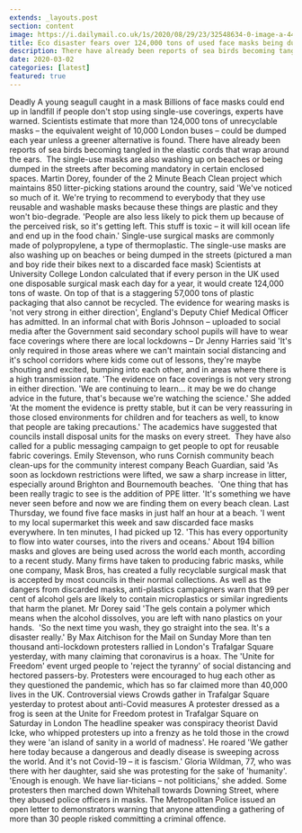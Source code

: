 ```yaml
---
extends: _layouts.post
section: content
image: https://i.dailymail.co.uk/1s/2020/08/29/23/32548634-0-image-a-44_1598740608186.jpg 
title: Eco disaster fears over 124,000 tons of used face masks being dumped each year 
description: There have already been reports of sea birds becoming tangled in the elastic cords that wrap around the ears as the single-use masks wash up on beaches or are dumped in the streets. 
date: 2020-03-02 
categories: [latest] 
featured: true 
--- 
```

Deadly A young seagull caught in a mask
Billions of face masks could end up in landfill if people don\'t stop using single-use coverings, experts have warned.
Scientists estimate that more than 124,000 tons of unrecyclable masks – the equivalent weight of 10,000 London buses – could be dumped each year unless a greener alternative is found.
There have already been reports of sea birds becoming tangled in the elastic cords that wrap around the ears. 
The single-use masks are also washing up on beaches or being dumped in the streets after becoming mandatory in certain enclosed spaces.
Martin Dorey, founder of the 2 Minute Beach Clean project which maintains 850 litter-picking stations around the country, said \'We\'ve noticed so much of it. We\'re trying to recommend to everybody that they use reusable and washable masks because these things are plastic and they won\'t bio-degrade.
\'People are also less likely to pick them up because of the perceived risk, so it\'s getting left. This stuff is toxic – it will kill ocean life and end up in the food chain.\'
Single-use surgical masks are commonly made of polypropylene, a type of thermoplastic.
The single-use masks are also washing up on beaches or being dumped in the streets (pictured a man and boy ride their bikes next to a discarded face mask)
Scientists at University College London calculated that if every person in the UK used one disposable surgical mask each day for a year, it would create 124,000 tons of waste. On top of that is a staggering 57,000 tons of plastic packaging that also cannot be recycled.
The evidence for wearing masks is \'not very strong in either direction\', England\'s Deputy Chief Medical Officer has admitted.
In an informal chat with Boris Johnson – uploaded to social media after the Government said secondary school pupils will have to wear face coverings where there are local lockdowns – Dr Jenny Harries said \'It\'s only required in those areas where we can\'t maintain social distancing and it\'s school corridors where kids come out of lessons, they\'re maybe shouting and excited, bumping into each other, and in areas where there is a high transmission rate.
\'The evidence on face coverings is not very strong in either direction.
\'We are continuing to learn... it may be we do change advice in the future, that\'s because we\'re watching the science.\'
She added \'At the moment the evidence is pretty stable, but it can be very reassuring in those closed environments for children and for teachers as well, to know that people are taking precautions.\'
The academics have suggested that councils install disposal units for the masks on every street. 
They have also called for a public messaging campaign to get people to opt for reusable fabric coverings.
Emily Stevenson, who runs Cornish community beach clean-ups for the community interest company Beach Guardian, said \'As soon as lockdown restrictions were lifted, we saw a sharp increase in litter, especially around Brighton and Bournemouth beaches. 
\'One thing that has been really tragic to see is the addition of PPE litter.
\'It\'s something we have never seen before and now we are finding them on every beach clean. Last Thursday, we found five face masks in just half an hour at a beach.
\'I went to my local supermarket this week and saw discarded face masks everywhere. In ten minutes, I had picked up 12.
\'This has every opportunity to flow into water courses, into the rivers and oceans.\'
About 194 billion masks and gloves are being used across the world each month, according to a recent study.
Many firms have taken to producing fabric masks, while one company, Mask Bros, has created a fully recyclable surgical mask that is accepted by most councils in their normal collections.
As well as the dangers from discarded masks, anti-plastics campaigners warn that 99 per cent of alcohol gels are likely to contain microplastics or similar ingredients that harm the planet.
Mr Dorey said \'The gels contain a polymer which means when the alcohol dissolves, you are left with nano plastics on your hands. 
\'So the next time you wash, they go straight into the sea. It\'s a disaster really.\'
By Max Aitchison for the Mail on Sunday
More than ten thousand anti-lockdown protesters rallied in London\'s Trafalgar Square yesterday, with many claiming that coronavirus is a hoax.
The \'Unite for Freedom\' event urged people to \'reject the tyranny\' of social distancing and hectored passers-by.
Protesters were encouraged to hug each other as they questioned the pandemic, which has so far claimed more than 40,000 lives in the UK.
Controversial views Crowds gather in Trafalgar Square yesterday to protest about anti-Covid measures
A protester dressed as a frog is seen at the Unite for Freedom protest in Trafalgar Square on Saturday in London
The headline speaker was conspiracy theorist David Icke, who whipped protesters up into a frenzy as he told those in the crowd they were \'an island of sanity in a world of madness\'.
He roared \'We gather here today because a dangerous and deadly disease is sweeping across the world. And it\'s not Covid-19 – it is fascism.\'
Gloria Wildman, 77, who was there with her daughter, said she was protesting for the sake of \'humanity\'.
\'Enough is enough. We have liar-ticians – not politicians,\' she added.
Some protesters then marched down Whitehall towards Downing Street, where they abused police officers in masks.
The Metropolitan Police issued an open letter to demonstrators warning that anyone attending a gathering of more than 30 people risked committing a criminal offence.